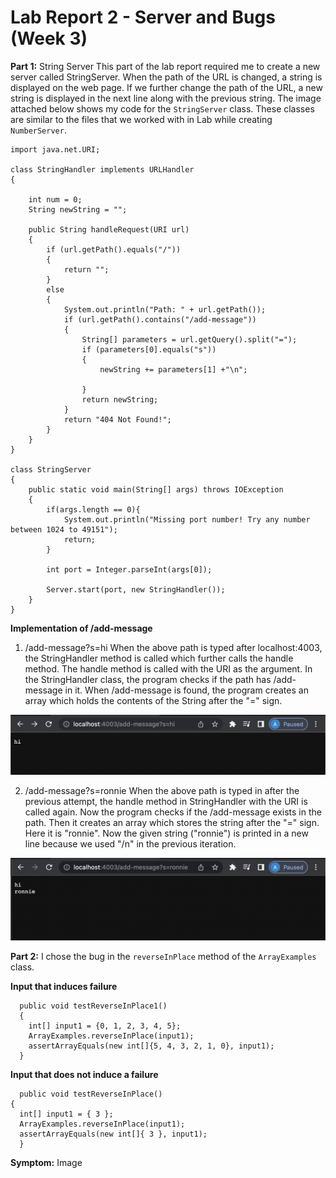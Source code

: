 # **Lab Report 2 - Server and Bugs (Week 3)**

**Part 1:** String Server
This part of the lab report required me to create a new server called StringServer. When the path of the URL is changed, a string is displayed on the web page. If we further change the path of the URL, a new string is displayed in the next line along with the previous string. The image attached below shows my code for the ```StringServer``` class. These classes are similar to the files that we worked with in Lab while creating ```NumberServer```.

```import java.io.IOException;
import java.net.URI;

class StringHandler implements URLHandler 
{

    int num = 0;
    String newString = "";

    public String handleRequest(URI url) 
    {
        if (url.getPath().equals("/")) 
        {
            return "";
        }
        else 
        {
            System.out.println("Path: " + url.getPath());
            if (url.getPath().contains("/add-message")) 
            {
                String[] parameters = url.getQuery().split("=");
                if (parameters[0].equals("s")) 
                {
                    newString += parameters[1] +"\n";
                     
                }
                return newString;
            }
            return "404 Not Found!";
        }
    }
}

class StringServer 
{
    public static void main(String[] args) throws IOException 
    {
        if(args.length == 0){
            System.out.println("Missing port number! Try any number between 1024 to 49151");
            return;
        }

        int port = Integer.parseInt(args[0]);

        Server.start(port, new StringHandler());
    }
}
```
**Implementation of /add-message**
1. /add-message?s=hi
   When the above path is typed after localhost:4003, the StringHandler method is called which further calls the handle method. The handle method is called with the URI as the argument. In the StringHandler class, the program checks if the path has /add-message in it. When /add-message is found, the program creates an array which holds the contents of the String after the "=" sign. 
   
![Image](labss1.png)

2. /add-message?s=ronnie
   When the above path is typed in after the previous attempt, the handle method in StringHandler with the URI is called again. Now the program checks if the /add-message exists in the path. Then it creates an array which stores the string after the "=" sign. Here it is "ronnie". Now the given string ("ronnie") is printed in a new line because we used "/n" in the previous iteration.
   
![Image](labss2.png)   

**Part 2:**
I chose the bug in the ```reverseInPlace``` method of the ```ArrayExamples``` class.

**Input that induces failure**
```@Test
  public void testReverseInPlace1() 
  {
    int[] input1 = {0, 1, 2, 3, 4, 5};
    ArrayExamples.reverseInPlace(input1);
    assertArrayEquals(new int[]{5, 4, 3, 2, 1, 0}, input1);
  }
  ```
  **Input that does not induce a failure**
  ```@Test 
	public void testReverseInPlace() 
  {
    int[] input1 = { 3 };
    ArrayExamples.reverseInPlace(input1);
    assertArrayEquals(new int[]{ 3 }, input1);
	}
```
**Symptom:**
Image


   
   
